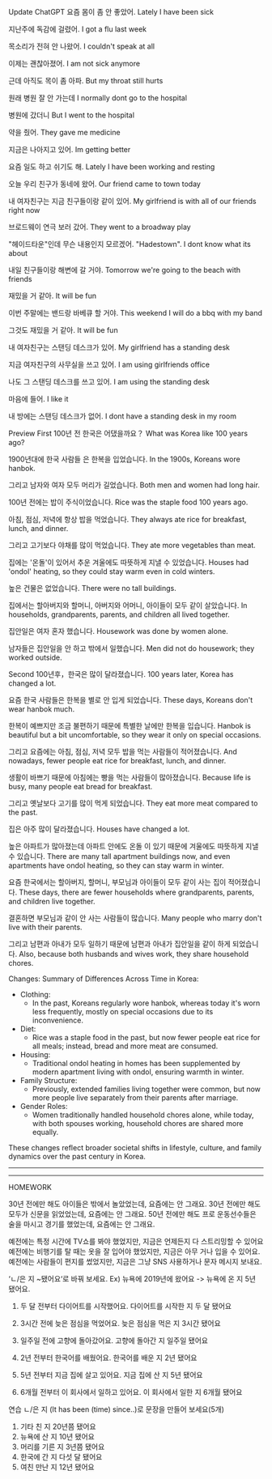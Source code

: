 Update
ChatGPT
요즘 몸이 좀 안 좋았어.
Lately I have been sick

지난주에 독감에 걸렸어.
I got a flu last week

목소리가 전혀 안 나왔어.
I couldn't speak at all

이제는 괜찮아졌어.
I am not sick anymore

근데 아직도 목이 좀 아파.
But my throat still hurts

원래 병원 잘 안 가는데
I normally dont go to the hospital

병원에 갔더니
But I went to the hospital

약을 줬어.
They gave me medicine

지금은 나아지고 있어.
Im getting better

요즘 일도 하고 쉬기도 해.
Lately I have been working and resting

오늘 우리 친구가 동네에 왔어.
Our friend came to town today

내 여자친구는 지금 친구들이랑 같이 있어.
My girlfriend is with all of our friends right now

브로드웨이 연극 보러 갔어.
They went to a broadway play

"헤이드타운"인데 무슨 내용인지 모르겠어.
"Hadestown". I dont know what its about

내일 친구들이랑 해변에 갈 거야.
Tomorrow we're going to the beach with friends

재밌을 거 같아.
It will be fun

이번 주말에는 밴드랑 바베큐 할 거야.
This weekend I will do a bbq with my band

그것도 재밌을 거 같아.
It will be fun

내 여자친구는 스탠딩 데스크가 있어.
My girlfriend has a standing desk

지금 여자친구의 사무실을 쓰고 있어.
I am using girlfriends office

나도 그 스탠딩 데스크를 쓰고 있어.
I am using the standing desk

마음에 들어.
I like it

내 방에는 스탠딩 데스크가 없어.
I dont have a standing desk in my room

Preview
First
100년 전 한국은 어댔을까요？
What was Korea like 100 years ago?

1900년대에 한국 사람들 은 한복을 입었습니다.
In the 1900s, Koreans wore hanbok.

그리고 남자와 여자 모두 머리가 길었습니다.
Both men and women had long hair.

100년 전에는 밥이 주식이었습니다.
Rice was the staple food 100 years ago.

아침, 점심, 저녁에 항상 밥을 먹었습니다.
They always ate rice for breakfast, lunch, and
dinner.

그리고 고기보다 야채를 많이 먹었습니다.
They ate more vegetables than meat.

집에는 '온돌'이 있어서 추운 겨울에도 따뜻하게 지낼 수 있었습니다.
Houses had 'ondol' heating, so they could stay warm even in cold winters.

높은 건물은 없었습니다.
There were no tall buildings.

집에서는 할아버지와 할머니, 아버지와 어머니, 아이들이 모두 같이 살았습니다.
In households, grandparents, parents, and children all lived together.

집안일은 여자 혼자 했습니다.
Housework was done by women alone.

남자들은 집안일을 안 하고 밖에서 일했습니다.
Men did not do housework; they worked outside.

Second
100년후，한국은 많이 달라졌습니다.
100 years later, Korea has changed a lot.

요즘 한국 사람들은 한복을 별로 안 입게 되었습니다.
These days, Koreans don't wear hanbok much.

한복이 예쁘지만 조금 불편하기 때문에 특별한 날에만 한복을 입습니다.
Hanbok is beautiful but a bit uncomfortable, so they wear it only on special occasions.

그리고 요즘에는 아침, 점심, 저녁 모두 밥을 먹는 사람들이 적어졌습니다.
And nowadays, fewer people eat rice for breakfast, lunch, and dinner.

생활이 바쁘기 때문에 아침에는 빵을 먹는 사람들이 많아졌습니다.
Because life is busy, many people eat bread for breakfast.

그리고 옛날보다 고기를 많이 먹게 되었습니다.
They eat more meat compared to the past.

집은 아주 많이 달라졌습니다.
Houses have changed a lot.

높은 아파트가 많아졌는데 아파트 안에도 온돌 이 있기 때문에 겨울에도 따뜻하게 지낼 수 있습니다.
There are many tall apartment buildings now, and even apartments have ondol heating, so they can stay warm in winter.

요즘 한국에서는 할아버지, 할머니, 부모님과 아이들이 모두 같이 사는 집이 적어졌습니다.
These days, there are fewer households where grandparents, parents, and children live together.

결혼하면 부모님과 같이 안 사는 사람들이 많습니다.
Many people who marry don't live with their parents.

그리고 남편과 아내가 모두 일하기 때문에 남편과 아내가 집안일을 같이 하게 되었습니다.
Also, because both husbands and wives work, they share household chores.

Changes:
Summary of Differences Across Time in Korea:

- Clothing:
  - In the past, Koreans regularly wore hanbok, whereas today it's worn less frequently, mostly on special occasions due to its inconvenience.
- Diet:
  - Rice was a staple food in the past, but now fewer people eat rice for all meals; instead, bread and more meat are consumed.
- Housing:
  - Traditional ondol heating in homes has been supplemented by modern apartment living with ondol, ensuring warmth in winter.
- Family Structure:
  - Previously, extended families living together were common, but now more people live separately from their parents after marriage.
- Gender Roles:
  - Women traditionally handled household chores alone, while today, with both spouses working, household chores are shared more equally.

These changes reflect broader societal shifts in lifestyle, culture, and family dynamics over the past century in Korea.

---

---

HOMEWORK

30년 전에만 해도 아이들은 밖에서 놀았었는데, 요즘에는 안 그래요.
30년 전에만 해도 모두가 신문을 읽었었는데, 요즘에는 안 그래요.
50년 전에만 해도 프로 운동선수들은 술을 마시고 경기를 했었는데, 요즘에는 안 그래요.

예전에는 특정 시간에 TV쇼를 봐야 했었지만, 지금은 언제든지 다 스트리밍할 수 있어요
예전에는 비행기를 탈 때는 옷을 잘 입어야 했었지만, 지금은 아무 거나 입을 수 있어요.
예전에는 사람들이 편지를 썼었지만, 지금은 그냥 SNS 사용하거나 문자 메시지 보내요.

‘ㄴ/은 지 ~됐어요‘로 바꿔 보세요.
Ex) 뉴욕에 2019년에 왔어요 -> 뉴욕에 온 지 5년 됐어요.

1. 두 달 전부터 다이어트를 시작했어요.
   다이어트를 시작한 지 두 달 됐어요

2. 3시간 전에 늦은 점심을 먹었어요.
   늦은 점심을 먹은 지 3시간 됐어요

3. 일주일 전에 고향에 돌아갔어요.
   고향에 돌아간 지 일주일 됐어요

4. 2년 전부터 한국어를 배웠어요.
   한국어를 배운 지 2년 됐어요

5. 5년 전부터 지금 집에 살고 있어요.
   지금 집에 산 지 5년 됐어요

6. 6개월 전부터 이 회사에서 일하고 있어요.
   이 회사에서 일한 지 6개월 됐어요

연습 ㄴ/은 지 (It has been (time) since..)로 문장을 만들어 보세요(5개)

1. 기타 친 지 20년쯤 됐어요
2. 뉴욕에 산 지 10년 됐어요
3. 머리를 기른 지 3년쯤 됐어요
4. 한국에 간 지 다섯 달 됐어요
5. 여친 만난 지 12년 됐어요
